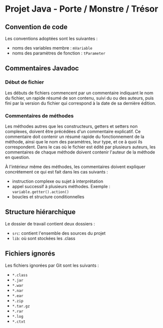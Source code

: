 # Projet Java - Porte / Monstre / Trésor

## Convention de code

Les conventions adoptées sont les suivantes :

- noms des variables membre : `mVariable`
- noms des paramètres de fonction : `tParameter`

## Commentaires Javadoc

### Début de fichier

Les débuts de fichiers commencent par un commentaire indiquant le nom du fichier, un rapide résumé de son contenu, 
suivi du ou des auteurs, puis fini par la version du fichier qui correspond à la date de sa dernière édition.

### Commentaires de méthodes

Les méthodes autres que les constructeurs, getters et setters non complexes, doivent être précédées d'un commentaire explicatif.
Ce commentaire doit contenir un résumé rapide du fonctionnement de la méthode, ainsi que le nom des paramètres, leur type, 
et ce à quoi ils correspondent. Dans le cas où le fichier est édité par plusieurs auteurs, les commentaires de chaque méthode
doivent contenir l'auteur de la méthode en question.

À l'intérieur même des méthodes, les commentaires doivent expliquer concrètement ce qui est fait dans les cas suivants :

- instruction complexe ou sujet à interprétation
- appel successif à plusieurs méthodes. Exemple : `variable.getter().action()`
- boucles et structure conditionnelles

## Structure hiérarchique

Le dossier de travail contient deux dossiers :

- `src`: contient l'ensemble des sources du projet
- `lib`: où sont stockées les .class

## Fichiers ignorés

Les fichiers ignorées par Git sont les suivants :

- `*.class`
- `*.jar`
- `*.war`
- `*.nar`
- `*.ear`
- `*.zip`
- `*.tar.gz`
- `*.rar`
- `*.log`
- `*.ctxt`